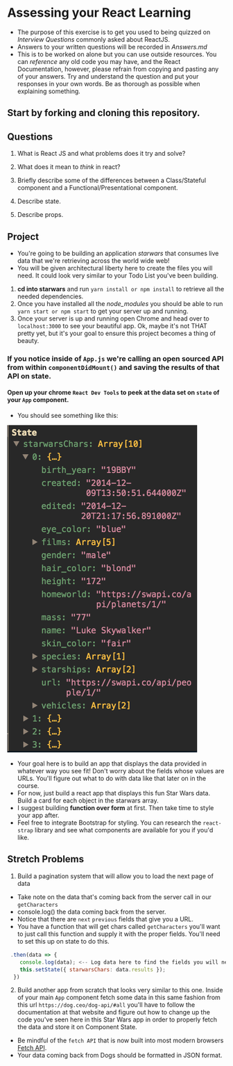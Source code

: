 # Assessing your React Learning

- The purpose of this exercise is to get you used to being quizzed on _Interview Questions_ commonly asked about ReactJS.
- Answers to your written questions will be recorded in _Answers.md_
- This is to be worked on alone but you can use outside resources. You can _reference_ any old code you may have, and the React Documentation, however, please refrain from copying and pasting any of your answers. Try and understand the question and put your responses in your own words. Be as thorough as possible when explaining something.

## Start by forking and cloning this repository.

## Questions

1.  What is React JS and what problems does it try and solve?

2.  What does it mean to _think_ in react?

3.  Briefly describe some of the differences between a Class/Stateful component and a Functional/Presentational component.

4.  Describe state.

5.  Describe props.

## Project

- You're going to be building an application _starwars_ that consumes live data that we're retrieving across the world wide web!
- You will be given architectural liberty here to create the files you will need. It could look very similar to your Todo List you've been building.

1.  **cd into starwars** and run `yarn install or npm install` to retrieve all the needed dependencies.
2.  Once you have installed all the _node_modules_ you should be able to run `yarn start or npm start` to get your server up and running.
3.  Once your server is up and running open Chrome and head over to `localhost:3000` to see your beautiful app. Ok, maybe it's not THAT pretty yet, but it's your goal to ensure this project becomes a thing of beauty.

### If you notice inside of `App.js` we're calling an open sourced **API** from within `componentDidMount()` and saving the results of that API on state.

#### Open up your chrome `React Dev Tools` to peek at the data set on `state` of your `App` component.

- You should see something like this:

![Star Wars state data](starwars_data.png)

- Your goal here is to build an app that displays the data provided in whatever way you see fit! Don't worry about the fields whose values are URLs. You'll figure out what to do with data like that later on in the course.
- For now, just build a react app that displays this fun Star Wars data. Build a card for each object in the starwars array.
- I suggest building **function over form** at first. Then take time to style your app after.
- Feel free to integrate Bootstrap for styling. You can research the `react-strap` library and see what components are available for you if you'd like.

## Stretch Problems

1.  Build a pagination system that will allow you to load the next page of data

- Take note on the data that's coming back from the server call in our `getCharacters`
- console.log() the data coming back from the server.
- Notice that there are `next` `previous` fields that give you a URL.
- You have a function that will get chars called `getCharacters` you'll want to just call this function and supply it with the proper fields. You'll need to set this up on state to do this.

```js
 .then(data => {
    console.log(data); <-- Log data here to find the fields you will need.
    this.setState({ starwarsChars: data.results });
  })
```

2.  Build another app from scratch that looks very similar to this one. Inside of your main `App` component fetch some data in this same fashion from this url `https://dog.ceo/dog-api/#all` you'll have to follow the documentation at that website and figure out how to change up the code you've seen here in this Star Wars app in order to properly fetch the data and store it on Component State.

- Be mindful of the `fetch API` that is now built into most modern browsers [Fetch API](https://developer.mozilla.org/en-US/docs/Web/API/Fetch_API/Using_Fetch).
- Your data coming back from Dogs should be formatted in JSON format.
